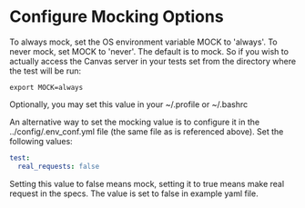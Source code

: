 # Configure Mocking Options

To always mock, set the OS environment variable MOCK to 'always'. To never mock, set MOCK to 'never'. The default is to mock. So if you wish to actually access the Canvas server in your tests set from the directory where the test will be run:

```shell
export MOCK=always
```

Optionally, you may set this value in your ~/.profile or ~/.bashrc

An alternative way to set the mocking value is to configure it in the ../config/.env_conf.yml file (the same file as is referenced above). Set the following values:

```yaml
test:
  real_requests: false
```

Setting this value to false means mock, setting it to true means make real request in the specs. The value is set to false in example yaml file.
